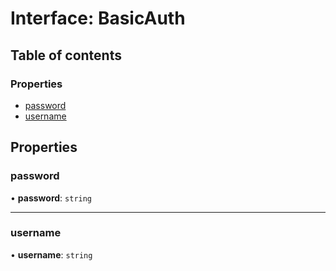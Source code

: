 # Interface: BasicAuth

## Table of contents

### Properties

- [password](BasicAuth.md#password)
- [username](BasicAuth.md#username)

## Properties

### password

• **password**: `string`

___

### username

• **username**: `string`
